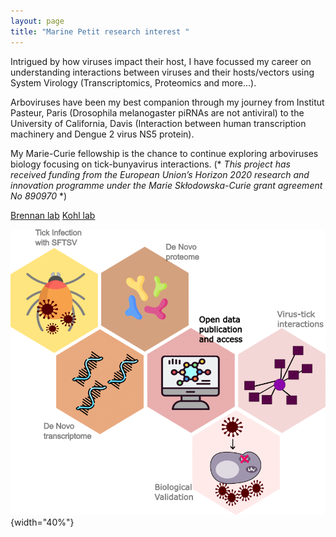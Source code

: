 ```yaml
---
layout: page
title: "Marine Petit research interest "
---
```


Intrigued by how viruses impact their host, I have focussed my career on understanding interactions between viruses and their hosts/vectors using System Virology (Transcriptomics, Proteomics and more...).

Arboviruses have been my best companion through my journey from Institut Pasteur, Paris (Drosophila melanogaster piRNAs are not antiviral) to the University of California, Davis (Interaction between human transcription machinery and Dengue 2 virus NS5 protein). 

My Marie-Curie fellowship is the chance to continue exploring arboviruses biology focusing on tick-bunyavirus interactions. (* *This project has received funding from the European Union’s Horizon 2020 research and innovation programme under the Marie Skłodowska-Curie grant agreement No 890970* *)

[Brennan lab](https://www.brennanlab.co.uk/)
[Kohl lab](https://www.gla.ac.uk/schools/infectionimmunity/staff/alainkohl/)

![research vision](/assets/TICKITS_summary_Horizon2020.png){width="40%"}
